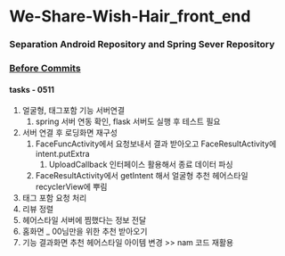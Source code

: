 # We-Share-Wish-Hair_front_end

### Separation Android Repository and Spring Sever Repository
### [Before Commits](https://github.com/EunChanNam/We-Share-Wish-Hair/tree/AND)

#### tasks - 0511
1. 얼굴형, 태그포함 기능 서버연결 
   1. spring 서버 연동 확인, flask 서버도 실행 후 테스트 필요
2. 서버 연결 후 로딩화면 재구성 
   1. FaceFuncActivity에서 요청보내서 결과 받아오고 FaceResultActivity에 intent.putExtra
      1. UploadCallback 인터페이스 활용해서 종료 데이터 파싱
   2. FaceResultActivity에서 getIntent 해서 얼굴형 추천 헤어스타일 recyclerView에 뿌림
3. 태그 포함 요청 처리
4. 리뷰 정렬
5. 헤어스타일 서버에 찜했다는 정보 전달
6. 홈화면 _ 00님만을 위한 추천 받아오기
7. 기능 결과화면 추천 헤어스타일 아이템 변경 >> nam 코드 재활용
